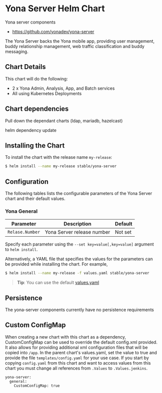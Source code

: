 # Yona Server Helm Chart

Yona server components

* https://github.com/yonadev/yona-server

The Yona Server backs the Yona mobile app, providing user management, buddy relationship management, web traffic classification
and buddy messaging.

## Chart Details

This chart will do the following:

* 2 x Yona Admin, Analysis, App, and Batch services
* All using Kubernetes Deployments

## Chart dependencies

Pull down the dependant charts (ldap, mariadb, hazelcast)

helm dependency update

## Installing the Chart

To install the chart with the release name `my-release`:

```bash
$ helm install --name my-release stable/yona-server
```

## Configuration

The following tables lists the configurable parameters of the Yona Server chart and their default values.

### Yona General

| Parameter       | Description                | Default |
|-----------------|----------------------------|---------|
| `Relase.Number` | Yona Server release number | Not set 

Specify each parameter using the `--set key=value[,key=value]` argument to `helm install`.

Alternatively, a YAML file that specifies the values for the parameters can be provided while installing the chart. For example,

```bash
$ helm install --name my-release -f values.yaml stable/yona-server
```

> **Tip**: You can use the default [values.yaml](values.yaml)

## Persistence

The yona-server components currently have no persistence requirements

## Custom ConfigMap

When creating a new chart with this chart as a dependency, CustomConfigMap can be used to override the default config.xml
provided.
It also allows for providing additional xml configuration files that will be copied into `/app`. In the parent chart's
values.yaml,
set the value to true and provide the file `templates/config.yaml` for your use case. If you start by copying `config.yaml` from
this chart and
want to access values from this chart you must change all references from `.Values` to `.Values.jenkins`.

```
yona-server:
  general:
    CustomConfigMap: true
```
